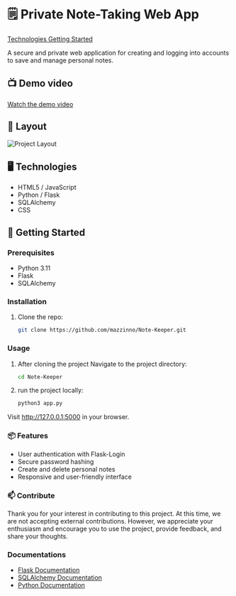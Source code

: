 # 🗒️ Private Note-Taking Web App

[Technologies Getting Started](#technologies-getting-started)

A secure and private web application for creating and logging into accounts to save and manage personal notes.

## 📺 Demo video

[Watch the demo video](https://youtu.be/WM9fRYHG_x4)

## 🎨 Layout

![Project Layout](https://drive.google.com/uc?export=view&id=1rkUCAMPakzu8saCYFSvukHbgkMusZnDW)

## 🖥️ Technologies

- HTML5 / JavaScript
- Python / Flask
- SQLAlchemy
- CSS

## 🚀 Getting Started

### Prerequisites

- Python 3.11
- Flask
- SQLAlchemy

### Installation

1. Clone the repo:
   ```bash
   git clone https://github.com/mazzinno/Note-Keeper.git

### Usage

1. After cloning the project Navigate to the project directory:
    ```bash
    cd Note-Keeper

2. run the project locally:
    ```bash
    python3 app.py

Visit http://127.0.0.1:5000 in your browser.

### 📦 Features
- User authentication with Flask-Login
- Secure password hashing
- Create and delete personal notes
- Responsive and user-friendly interface

### 📫 Contribute
Thank you for your interest in contributing to this project. At this time, we are not accepting external contributions. However, we appreciate your enthusiasm and encourage you to use the project, provide feedback, and share your thoughts.

### Documentations 

- [Flask Documentation](https://flask.palletsprojects.com/)
- [SQLAlchemy Documentation](https://docs.sqlalchemy.org/)
- [Python Documentation](https://docs.python.org/)
